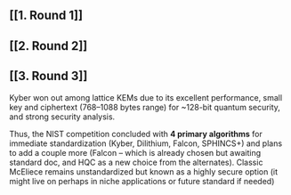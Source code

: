 ## [[1. Round 1]]

## [[2. Round 2]]

## [[3. Round 3]]

Kyber won out among lattice KEMs due to its excellent performance, small key and ciphertext (768–1088 bytes range) for ~128-bit quantum security, and strong security analysis.

Thus, the NIST competition concluded with **4 primary algorithms** for immediate standardization (Kyber, Dilithium, Falcon, SPHINCS+) and plans to add a couple more (Falcon – which is already chosen but awaiting standard doc, and HQC as a new choice from the alternates). Classic McEliece remains unstandardized but known as a highly secure option (it might live on perhaps in niche applications or future standard if needed)